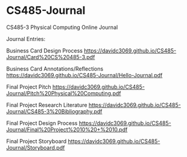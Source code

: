 # CS485-Journal
CS485-3 Physical Computing Online Journal

Journal Entries:

Business Card Design Process
https://davidc3069.github.io/CS485-Journal/Card%20CS%20485-3.pdf

Business Card Annotations/Reflections
https://davidc3069.github.io/CS485-Journal/Hello-Journal.pdf

Final Project Pitch
https://davidc3069.github.io/CS485-Journal/Pitch%20Physical%20Computing.pdf

Final Project Research Literature
https://davidc3069.github.io/CS485-Journal/CS485-3%20Bibliography.pdf

Final Project Design Process
https://davidc3069.github.io/CS485-Journal/Final%20Project%2010%20+%2010.pdf

Final Project Storyboard
https://davidc3069.github.io/CS485-Journal/Storyboard.pdf

